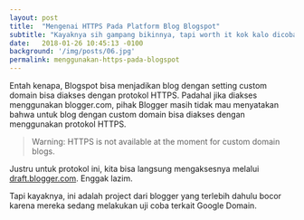 ```yaml
---
layout: post
title:  "Mengenai HTTPS Pada Platform Blog Blogspot"
subtitle: "Kayaknya sih gampang bikinnya, tapi worth it kok kalo dicoba"
date:   2018-01-26 10:45:13 -0100
background: '/img/posts/06.jpg'
permalink: menggunakan-https-pada-blogspot
---
```


Entah kenapa, Blogspot bisa menjadikan blog dengan setting custom domain bisa diakses dengan protokol HTTPS. Padahal jika diakses menggunakan blogger.com, pihak Blogger masih tidak mau menyatakan bahwa untuk blog dengan custom domain bisa diakses dengan menggunakan protokol HTTPS.

> Warning: HTTPS is not available at the moment for custom domain blogs.

Justru untuk protokol ini, kita bisa langsung mengaksesnya melalui [draft.blogger.com](http://draft.blogger.com/). Enggak lazim.

Tapi kayaknya, ini adalah project dari blogger yang terlebih dahulu bocor karena mereka sedang melakukan uji coba terkait Google Domain.